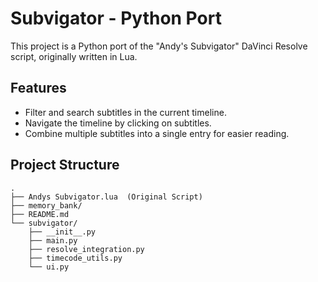 # Subvigator - Python Port

This project is a Python port of the "Andy's Subvigator" DaVinci Resolve script, originally written in Lua.

## Features

*   Filter and search subtitles in the current timeline.
*   Navigate the timeline by clicking on subtitles.
*   Combine multiple subtitles into a single entry for easier reading.

## Project Structure

```
.
├── Andys Subvigator.lua  (Original Script)
├── memory_bank/
├── README.md
└── subvigator/
    ├── __init__.py
    ├── main.py
    ├── resolve_integration.py
    ├── timecode_utils.py
    └── ui.py